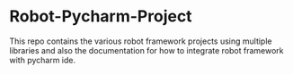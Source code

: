 # Robot-Pycharm-Project
This repo contains the various robot framework projects using multiple libraries and also the documentation for how to integrate robot framework with pycharm ide.
